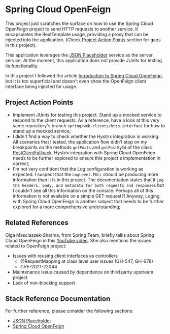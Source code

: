# Spring Cloud OpenFeign

This project just scratches the surface on how to use the Spring Cloud OpenFeign project to send HTTP requests to another service. It encapsulates the RestTemplate usage, providing a proxy that can be injected into the application. (Check [Project Action Points](#project-action-points) section for gaps in this project).

This application leverages the [JSON Placeholder](https://jsonplaceholder.typicode.com/) service as the server service. At the moment, this application does not provide JUnits for testing its functionality.

In this project I followed the article [Introduction to Spring Cloud OpenFeign](https://www.baeldung.com/spring-cloud-openfeign), but it is too superficial and doesn't even show the OpenFeign client interface being injected for usage.

## Project Action Points
* Implement JUnits for testing this project. Stand up a mocked service to respond to the client requests. As a reference, have a look at this very same repository's branch `spring/web-clients/http-interface` for how to stand up a mocked service;
* I didn't find a way to check whether the Hystrix integration is working. All scenarios that I tested, the application flow didn't stop on my breakpoints on the methods `getPosts` and `getPostById` of the class [PostClientFallback](src/main/java/com/wilterson/demo/hystrix/PostClientFallback.java). Hystrix integration with Spring Cloud OpenFeign needs to be further explored to ensure this project's implementation in correct;
* I'm not very confident that the Log configuration is working as expected. I suspect that the `LogLevel.FULL` should be producing more information than it is in this project. The documentation states that it `Log the headers, body, and metadata for both requests and responses` but I couldn't see all this information on the console. Perhaps all of this information is not available on a simple GET request?! Anyway, Loging with Spring Cloud OpenFeign is another subject that needs to be further explored for a more comprehensive understanding;

## Related References
Olga Masciaszek-Sharma, from Spring Team, briefly talks about Spring Cloud OpenFeign in this [YouTube video](https://www.youtube.com/watch?v=3NcmlrumSOc&t=1884s). She also mentions the issues related to OpenFeign project:

* Issues with reusing client interfaces as controllers
  * @RequestMapping at class level user issues (GH-547, GH-678)
  * CVE-2021-22044
* Maintenance issue caused by dependence on third party upstream project
* Lack of non-blocking support

## Stack Reference Documentation

For further reference, please consider the following sections:

* [JSON Placeholder](https://jsonplaceholder.typicode.com/)
* [Spring Cloud OpenFeign](https://cloud.spring.io/spring-cloud-openfeign/2.2.x/reference/html/)
